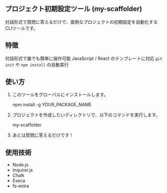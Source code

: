 ## プロジェクト初期設定ツール (my-scaffolder)

対話形式で質問に答えるだけで、面倒なプロジェクトの初期設定を自動化するCLIツールです。

## 特徴

対話形式で誰でも簡単に操作可能
JavaScript / React のテンプレートに対応
`git init` や `npm install` の自動実行

## 使い方

1.  このツールをグローバルにインストールします。
    
    npm install -g YOUR_PACKAGE_NAME
    
2.  プロジェクトを作成したいディレクトリで、以下のコマンドを実行します。
    
    my-scaffolder
    
3.  あとは質問に答えるだけです！

## 使用技術

* Node.js
* Inquirer.js
* Chalk
* Execa
* fs-extra